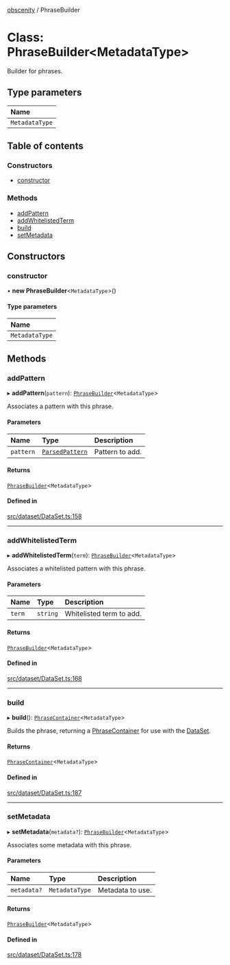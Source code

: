 [obscenity](../README.md) / PhraseBuilder

# Class: PhraseBuilder<MetadataType\>

Builder for phrases.

## Type parameters

| Name |
| :------ |
| `MetadataType` |

## Table of contents

### Constructors

- [constructor](PhraseBuilder.md#constructor)

### Methods

- [addPattern](PhraseBuilder.md#addpattern)
- [addWhitelistedTerm](PhraseBuilder.md#addwhitelistedterm)
- [build](PhraseBuilder.md#build)
- [setMetadata](PhraseBuilder.md#setmetadata)

## Constructors

### constructor

• **new PhraseBuilder**<`MetadataType`\>()

#### Type parameters

| Name |
| :------ |
| `MetadataType` |

## Methods

### addPattern

▸ **addPattern**(`pattern`): [`PhraseBuilder`](PhraseBuilder.md)<`MetadataType`\>

Associates a pattern with this phrase.

#### Parameters

| Name | Type | Description |
| :------ | :------ | :------ |
| `pattern` | [`ParsedPattern`](../interfaces/ParsedPattern.md) | Pattern to add. |

#### Returns

[`PhraseBuilder`](PhraseBuilder.md)<`MetadataType`\>

#### Defined in

[src/dataset/DataSet.ts:158](https://github.com/jo3-l/obscenity/blob/ba53cd3/src/dataset/DataSet.ts#L158)

___

### addWhitelistedTerm

▸ **addWhitelistedTerm**(`term`): [`PhraseBuilder`](PhraseBuilder.md)<`MetadataType`\>

Associates a whitelisted pattern with this phrase.

#### Parameters

| Name | Type | Description |
| :------ | :------ | :------ |
| `term` | `string` | Whitelisted term to add. |

#### Returns

[`PhraseBuilder`](PhraseBuilder.md)<`MetadataType`\>

#### Defined in

[src/dataset/DataSet.ts:168](https://github.com/jo3-l/obscenity/blob/ba53cd3/src/dataset/DataSet.ts#L168)

___

### build

▸ **build**(): [`PhraseContainer`](../interfaces/PhraseContainer.md)<`MetadataType`\>

Builds the phrase, returning a [PhraseContainer](../interfaces/PhraseContainer.md) for use with the
[DataSet](DataSet.md).

#### Returns

[`PhraseContainer`](../interfaces/PhraseContainer.md)<`MetadataType`\>

#### Defined in

[src/dataset/DataSet.ts:187](https://github.com/jo3-l/obscenity/blob/ba53cd3/src/dataset/DataSet.ts#L187)

___

### setMetadata

▸ **setMetadata**(`metadata?`): [`PhraseBuilder`](PhraseBuilder.md)<`MetadataType`\>

Associates some metadata with this phrase.

#### Parameters

| Name | Type | Description |
| :------ | :------ | :------ |
| `metadata?` | `MetadataType` | Metadata to use. |

#### Returns

[`PhraseBuilder`](PhraseBuilder.md)<`MetadataType`\>

#### Defined in

[src/dataset/DataSet.ts:178](https://github.com/jo3-l/obscenity/blob/ba53cd3/src/dataset/DataSet.ts#L178)

